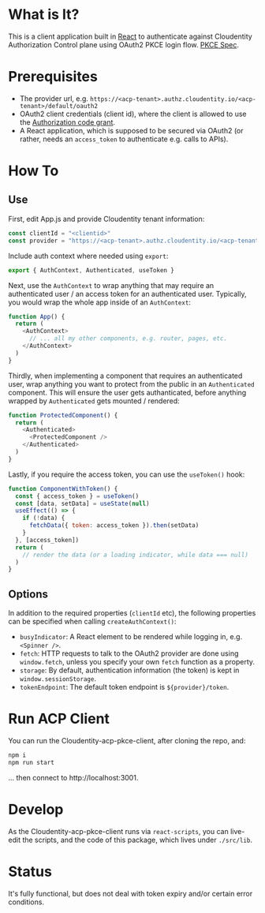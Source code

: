 # What is It?

This is a client application built in [React](https://reactjs.org/) to authenticate against Cloudentity Authorization Control plane using OAuth2 PKCE login flow. [PKCE Spec](https://tools.ietf.org/html/rfc7636).


# Prerequisites

* The provider url, e.g. `https://<acp-tenant>.authz.cloudentity.io/<acp-tenant>/default/oauth2`
* OAuth2 client credentials (client id),
  where the client is allowed to use the
  [Authorization code grant](https://tools.ietf.org/html/rfc6749#section-4.1).
* A React application, which is supposed to be secured via OAuth2 (or
  rather, needs an `access_token` to authenticate e.g. calls to APIs).

# How To

## Use

First, edit App.js and provide Cloudentity tenant information:

```js
const clientId = "<clientid>"
const provider = "https://<acp-tenant>.authz.cloudentity.io/<acp-tenant>/default/oauth2"

```

Include auth context where needed using `export`:

```js
export { AuthContext, Authenticated, useToken }
```

Next, use the `AuthContext` to wrap anything that may require
an authenticated user / an access token for an authenticated user.
Typically, you would wrap the whole app inside of an `AuthContext`:

```js
function App() {
  return (
    <AuthContext>
      // ... all my other components, e.g. router, pages, etc.
    </AuthContext>
  )
}
```

Thirdly, when implementing a component that requires an authenticated user,
wrap anything you want to protect from the public in an `Authenticated`
component. This will ensure the user gets authanticated, before anything
wrapped by `Authenticated` gets mounted / rendered:

```js
function ProtectedComponent() {
  return (
    <Authenticated>
      <ProtectedComponent />
    </Authenticated>
  )
}
```

Lastly, if you require the access token, you can use the `useToken()` hook:

```js
function ComponentWithToken() {
  const { access_token } = useToken()
  const [data, setData] = useState(null)
  useEffect(() => {
    if (!data) {
      fetchData({ token: access_token }).then(setData)
    }
  }, [access_token])
  return (
    // render the data (or a loading indicator, while data === null)
  )
}
```

## Options

In addition to the required properties (`clientId` etc), the following properties can be specified when calling `createAuthContext()`:

- `busyIndicator`: A React element to be rendered while logging in, e.g. `<Spinner />`.
- `fetch`: HTTP requests to talk to the OAuth2 provider are done using `window.fetch`, unless you specify your own `fetch` function as a property.
- `storage`: By default, authentication information (the token) is kept in `window.sessionStorage`.
- `tokenEndpoint`: The default token endpoint is `${provider}/token`. 

# Run ACP Client

You can run the Cloudentity-acp-pkce-client, after cloning the repo, and:

```bash
npm i
npm run start
```

... then connect to http://localhost:3001.

# Develop

As the Cloudentity-acp-pkce-client runs via `react-scripts`, you
can live-edit the scripts, and the code of this package,
which lives under `./src/lib`.

# Status

It's fully functional, but does not deal with token expiry and/or certain error conditions. 

